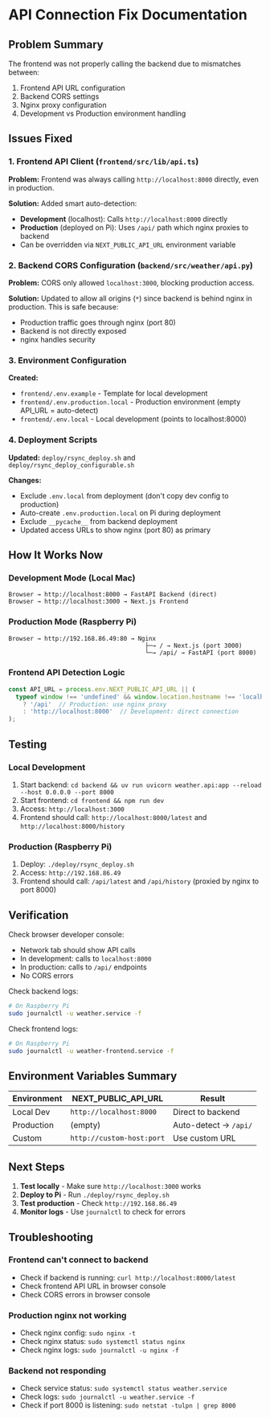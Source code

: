 # API Connection Fix Documentation

## Problem Summary

The frontend was not properly calling the backend due to mismatches between:
1. Frontend API URL configuration
2. Backend CORS settings
3. Nginx proxy configuration
4. Development vs Production environment handling

## Issues Fixed

### 1. Frontend API Client (`frontend/src/lib/api.ts`)

**Problem:** Frontend was always calling `http://localhost:8000` directly, even in production.

**Solution:** Added smart auto-detection:
- **Development** (localhost): Calls `http://localhost:8000` directly
- **Production** (deployed on Pi): Uses `/api/` path which nginx proxies to backend
- Can be overridden via `NEXT_PUBLIC_API_URL` environment variable

### 2. Backend CORS Configuration (`backend/src/weather/api.py`)

**Problem:** CORS only allowed `localhost:3000`, blocking production access.

**Solution:** Updated to allow all origins (`*`) since backend is behind nginx in production. This is safe because:
- Production traffic goes through nginx (port 80)
- Backend is not directly exposed
- nginx handles security

### 3. Environment Configuration

**Created:**
- `frontend/.env.example` - Template for local development
- `frontend/.env.production.local` - Production environment (empty API_URL = auto-detect)
- `frontend/.env.local` - Local development (points to localhost:8000)

### 4. Deployment Scripts

**Updated:** `deploy/rsync_deploy.sh` and `deploy/rsync_deploy_configurable.sh`

**Changes:**
- Exclude `.env.local` from deployment (don't copy dev config to production)
- Auto-create `.env.production.local` on Pi during deployment
- Exclude `__pycache__` from backend deployment
- Updated access URLs to show nginx (port 80) as primary

## How It Works Now

### Development Mode (Local Mac)
```
Browser → http://localhost:8000 → FastAPI Backend (direct)
Browser → http://localhost:3000 → Next.js Frontend
```

### Production Mode (Raspberry Pi)
```
Browser → http://192.168.86.49:80 → Nginx
                                      ├─→ / → Next.js (port 3000)
                                      └─→ /api/ → FastAPI (port 8000)
```

### Frontend API Detection Logic
```typescript
const API_URL = process.env.NEXT_PUBLIC_API_URL || (
  typeof window !== 'undefined' && window.location.hostname !== 'localhost'
    ? '/api'  // Production: use nginx proxy
    : 'http://localhost:8000'  // Development: direct connection
);
```

## Testing

### Local Development
1. Start backend: `cd backend && uv run uvicorn weather.api:app --reload --host 0.0.0.0 --port 8000`
2. Start frontend: `cd frontend && npm run dev`
3. Access: `http://localhost:3000`
4. Frontend should call: `http://localhost:8000/latest` and `http://localhost:8000/history`

### Production (Raspberry Pi)
1. Deploy: `./deploy/rsync_deploy.sh`
2. Access: `http://192.168.86.49`
3. Frontend should call: `/api/latest` and `/api/history` (proxied by nginx to port 8000)

## Verification

Check browser developer console:
- Network tab should show API calls
- In development: calls to `localhost:8000`
- In production: calls to `/api/` endpoints
- No CORS errors

Check backend logs:
```bash
# On Raspberry Pi
sudo journalctl -u weather.service -f
```

Check frontend logs:
```bash
# On Raspberry Pi
sudo journalctl -u weather-frontend.service -f
```

## Environment Variables Summary

| Environment | NEXT_PUBLIC_API_URL | Result |
|------------|---------------------|--------|
| Local Dev | `http://localhost:8000` | Direct to backend |
| Production | (empty) | Auto-detect → `/api/` |
| Custom | `http://custom-host:port` | Use custom URL |

## Next Steps

1. **Test locally** - Make sure `http://localhost:3000` works
2. **Deploy to Pi** - Run `./deploy/rsync_deploy.sh`
3. **Test production** - Check `http://192.168.86.49`
4. **Monitor logs** - Use `journalctl` to check for errors

## Troubleshooting

### Frontend can't connect to backend
- Check if backend is running: `curl http://localhost:8000/latest`
- Check frontend API URL in browser console
- Check CORS errors in browser console

### Production nginx not working
- Check nginx config: `sudo nginx -t`
- Check nginx status: `sudo systemctl status nginx`
- Check nginx logs: `sudo journalctl -u nginx -f`

### Backend not responding
- Check service status: `sudo systemctl status weather.service`
- Check logs: `sudo journalctl -u weather.service -f`
- Check if port 8000 is listening: `sudo netstat -tulpn | grep 8000`

